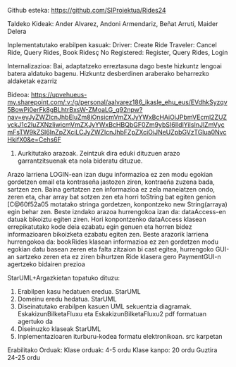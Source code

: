 Github esteka: https://github.com/SIProiektua/Rides24

Taldeko Kideak: Ander Alvarez, Andoni Armendariz, Beñat Arruti, Maider Delera

Inplementatutako erabilpen kasuak: 
Driver: Create Ride
Traveler: Cancel Ride, Query Rides, Book Ridesç
No Registered: Register, Query Rides, Login

Internalizazioa: Bai, adaptatzeko erreztasuna dago beste hizkuntz lengoai batera aldatuko bagenu. Hizkuntz desberdinen araberako beharrezko aldaketak ezarriz

Bideoa:
https://upvehueus-my.sharepoint.com/:v:/g/personal/aalvarez186_ikasle_ehu_eus/EVdhkSyzqv5BowPi0erFk8gBLhtrBxsW-ZMoaLG_q92npw?nav=eyJyZWZlcnJhbEluZm8iOnsicmVmZXJyYWxBcHAiOiJPbmVEcml2ZUZvckJ1c2luZXNzIiwicmVmZXJyYWxBcHBQbGF0Zm9ybSI6IldlYiIsInJlZmVycmFsTW9kZSI6InZpZXciLCJyZWZlcnJhbFZpZXciOiJNeUZpbGVzTGlua0NvcHkifX0&e=Cehs6F


1. Aurkitutako arazoak. Zeintzuk dira eduki dituzuen arazo garrantzitsuenak eta
nola bideratu dituzue.

Arazo larriena LOGIN-ean izan dugu informazioa ez zen modu egokian gordetzen email eta kontraseña jastozen ziren, kontraeña zuzena bada, sartzen zen. Baina gertatzen zen informazioa ez zela maneiatzen ondo, zeren eta, char array bat sotzen zen eta horri toString bat egiten genion [C@60f52a05 motatako stringa gordetzen, konpontzeko new String(arraya) egin behar zen.
Beste izndako arazoa hurrengokoa izan da: dataAccess-en datuak bikoiztu egiten ziren. Hori konpontzenko dataAccess klasean errepikatutako kode deia ezabatu egin genuen eta horren bidez informazioaren bikoizketa ezabatu egiten zen.
Beste arazorik larriena hurrengokoa da: bookRides klasean informazioa ez zen gordetzen modu egokian datu basean zeren eta falta zitzaion bi cast egitea, hurrengoko GUI-an sartzeko zeren eta ez ziren bihurtzen Ride klasera gero PaymentGUI-n agertzeko bidairen prezioa


StarUML+Argazkietan topatuko dituzu:
1. Erabilpen kasu hedatuen eredua.
StarUML
2. Domeinu eredu hedatua.
StarUML
3. Diseinatutako erabilpen kasuen UML sekuentzia diagramak.
EskakizunBilketaFluxu eta EskakizunBilketaFluxu2 pdf formatuan agertuko da
4. Diseinuzko klaseak
StarUML
5. Inplementazioaren iturburu-kodea formatu elektronikoan.
src karpetan

Erabilitako Orduak: 
Klase orduak: 4-5 ordu
Klase kanpo: 20 ordu
Guztira 24-25 ordu
